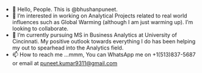 - 👋 Hello, People. This is @bhushanpuneet.
- 👀 I’m interested in working on Analytical Projects related to real world influences such as Global Warming (although I am just warming up). I’m looking to collaborate.
- 🌱 I’m currently pursuing MS in Business Analytics at University of Cincinnati. My positive outlook towards everything I do has been helping my out to spearhead into the Analytics field.
- 📫 How to reach me ...mmm, You can WhatsApp me on +1(513)837-5687 or email at puneet.kumar9311@gmail.com

<!---
bhushanpuneet/bhushanpuneet is a ✨ special ✨ repository because its `README.md` (this file) appears on your GitHub profile.
You can click the Preview link to take a look at your changes.
--->
